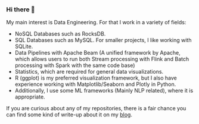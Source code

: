 ### Hi there 👋

My main interest is Data Engineering. For that I work in a variety of fields:

- NoSQL Databases such as RocksDB.
- SQL Databases such as MySQL. For smaller projects, I like working with SQLite.
- Data Pipelines with Apache Beam (A unified framework by Apache, which allows users to run both Stream processing with Flink and Batch processing with Spark with the same code base)
- Statistics, which are required for general data visualizations. 
- R (ggplot) is my preferred visualization framework, but I also have experience working with Matplotlib/Seaborn and Plotly in Python.
- Additionally, I use some ML frameworks (Mainly NLP related), where it is appropriate.

If you are curious about any of my repositories, there is a fair chance you can find some kind of write-up about it on my [blog](https://hutan.dev).
